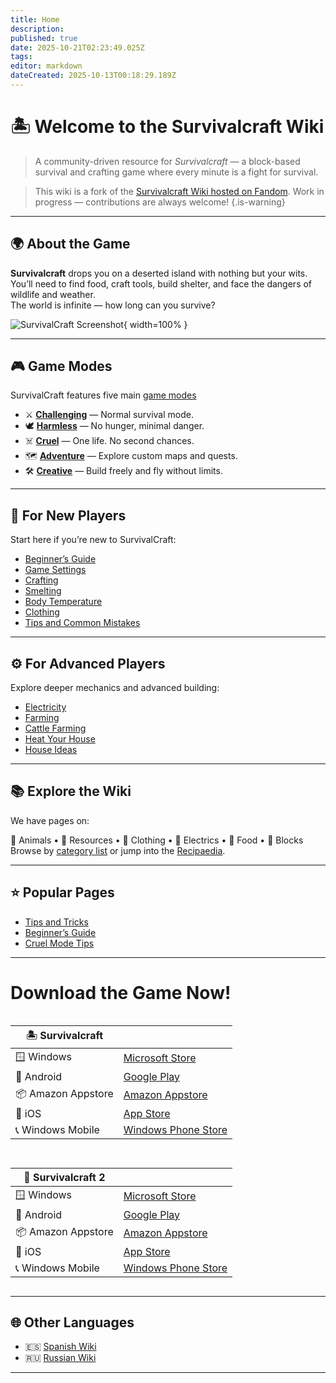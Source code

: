 ```yaml
---
title: Home
description: 
published: true
date: 2025-10-21T02:23:49.025Z
tags: 
editor: markdown
dateCreated: 2025-10-13T00:18:29.189Z
---
```


# 🏝️ Welcome to the Survivalcraft Wiki

> A community-driven resource for *Survivalcraft* — a block-based survival and crafting game where every minute is a fight for survival.

> This wiki is a fork of the [Survivalcraft Wiki hosted on Fandom](https://survivalcraftgame.fandom.com/wiki/SurvivalCraft_Wiki). Work in progress — contributions are always welcome!
{.is-warning}
---

## 🌍 About the Game

**Survivalcraft** drops you on a deserted island with nothing but your wits.  
You’ll need to find food, craft tools, build shelter, and face the dangers of wildlife and weather.  
The world is infinite — how long can you survive?

![SurvivalCraft Screenshot](uploads/New_sunset.jpg){ width=100% }

---

## 🎮 Game Modes

SurvivalCraft features five main [game modes](Recipaedia/Construction/Mechanics/Game_modes.md)

- ⚔️ [**Challenging**](Recipaedia/Construction/Mechanics/Challenging_Gamemode.md) — Normal survival mode.
- 🕊️ [**Harmless**](Recipaedia/Construction/Mechanics/Harmless_Gamemode.md) — No hunger, minimal danger.
- ☠️ [**Cruel**](Recipaedia/Construction/Mechanics/Cruel_Gamemode.md) — One life. No second chances.
- 🗺️ [**Adventure**](Recipaedia/Construction/Mechanics/Adventure_Gamemode.md) — Explore custom maps and quests.
- 🛠️ [**Creative**](Recipaedia/Construction/Mechanics/Creative_Gamemode.md) — Build freely and fly without limits.

---

## 🧭 For New Players

Start here if you’re new to SurvivalCraft:

- [Beginner’s Guide](Guides/Beginner's_Guide.md)
- [Game Settings](Recipaedia/Construction/Mechanics/Game_Settings.md)
- [Crafting](Recipaedia/Construction/Mechanics/Crafting.md)
- [Smelting](Mechanics/Smelting.md)
- [Body Temperature](Recipaedia/Construction/Mechanics/Body_Temperature.md)
- [Clothing](Recipaedia/Clothes/Clothing.md)
- [Tips and Common Mistakes](Tips,_Tricks_and_Common_Mistakes)

---

## ⚙️ For Advanced Players

Explore deeper mechanics and advanced building:

- [Electricity](Category:Electricity)
- [Farming](Recipaedia/Construction/Mechanics/Farming.md)
- [Cattle Farming](Guides/Cattle_Farming.md)
- [Heat Your House](Guides/Heating_Your_House.md)
- [House Ideas](Guides/House_Ideas.md)

---

## 📚 Explore the Wiki

We have pages on:

🦁 Animals • 🌾 Resources • 👕 Clothing • 🔌 Electrics • 🍖 Food • 🧱 Blocks  
Browse by [category list](Special:Categories) or jump into the [Recipaedia](Recipaedia).

---

## ⭐ Popular Pages

- [Tips and Tricks](Tips,_Tricks_and_Common_Mistakes)
- [Beginner’s Guide](Guides/Beginner's_Guide.md)
- [Cruel Mode Tips](Guides/Tips_For_Cruel_Gamemode.md)

---
# Download the Game Now!
<div style="display: flex; gap: 1em; flex-wrap: wrap; align-items: flex-start; justify-content: center;">
  
| 🏝️ Survivalcraft ||
|------------------|--|
| 🪟 Windows        | [Microsoft Store](#) |
| 📱 Android        | [Google Play](#) |
| 📦 Amazon Appstore | [Amazon Appstore](#) |
| 🍎 iOS           | [App Store](#) |
| 📞 Windows Mobile | [Windows Phone Store](#) |


| 🧭 Survivalcraft 2 ||
|-------------------|--|
| 🪟 Windows        | [Microsoft Store](#) |
| 📱 Android        | [Google Play](#) |
| 📦 Amazon Appstore | [Amazon Appstore](#) |
| 🍎 iOS           | [App Store](#) |
| 📞 Windows Mobile | [Windows Phone Store](#) |

</div>





---

## 🌐 Other Languages

- 🇪🇸 [Spanish Wiki](:es:Survivalcraft_Wiki)
- 🇷🇺 [Russian Wiki](:ru:Survivalcraft_вики)

---

